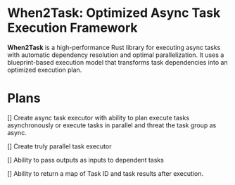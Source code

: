 # When2Task: Optimized Async Task Execution Framework

**When2Task** is a high-performance Rust library for executing async tasks with automatic dependency resolution and
optimal parallelization. It uses a blueprint-based execution model that transforms task dependencies into an optimized
execution plan.

# Plans

[] Create async task executor with ability to plan execute tasks asynchronously or execute tasks in parallel and threat
the task group as async.

[] Create truly parallel task executor

[] Ability to pass outputs as inputs to dependent tasks

[] Ability to return a map of Task ID and task results after execution.
